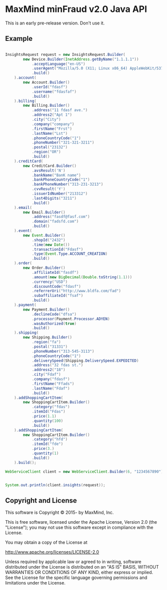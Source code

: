 # MaxMind minFraud v2.0 Java API

This is an early pre-release version. Don't use it.


## Example

```java

InsightsRequest request = new InsightsRequest.Builder(
        new Device.Builder(InetAddress.getByName("1.1.1.1"))
            .acceptLanguage("en-US")
            .userAgent("Mozilla/5.0 (X11; Linux x86_64) AppleWebKit/537.36 (KHTML, like Gecko) Chrome/42.0.2311.90 Safari/537.36")
            .build()
    ).account(
        new Account.Builder()
            .userId("fdasf")
            .username("fdasfaf")
            .build()
    ).billing(
        new Billing.Builder()
            .address("11 fdasf ave.")
            .address2("Apt 1")
            .city("City")
            .company("company")
            .firstName("Frst")
            .lastName("Lst")
            .phoneCountryCode("1")
            .phoneNumber("321-321-3211")
            .postal("23132")
            .region("OR")
            .build()
    ).creditCard(
        new CreditCard.Builder()
            .avsResult('N')
            .bankName("BanK name")
            .bankPhoneCountryCode("1")
            .bankPhoneNumber("313-231-3213")
            .cvvResult('Y')
            .issuerIdNumber("213312")
            .last4Digits("3211")
            .build()
    ).email(
        new Email.Builder()
            .address("fasdf@fasf.com")
            .domain("fadsfd.com")
            .build()
    ).event(
        new Event.Builder()
            .shopId("2432")
            .time(new Date())
            .transactionId("Fdasf")
            .type(Event.Type.ACCOUNT_CREATION)
            .build()
    ).order(
        new Order.Builder()
            .affiliateId("fasdf")
            .amount(new BigDecimal(Double.toString(1.1)))
            .currency("USD")
            .discountCode("fdasf")
            .referrerUri("http://www.bldfa.com/fad")
            .subaffiliateId("fsaf")
            .build()
    ).payment(
        new Payment.Builder()
            .declineCode("dfsa")
            .processor(Payment.Processor.ADYEN)
            .wasAuthorized(true)
            .build()
    ).shipping(
        new Shipping.Builder()
            .region("fa")
            .postal("31331")
            .phoneNumber("313-545-3113")
            .phoneCountryCode("1")
            .deliverySpeed(Shipping.DeliverySpeed.EXPEDITED)
            .address("32 fdas st.")
            .address2("18")
            .city("Fdaf")
            .company("fdasf")
            .firstName("Ffads")
            .lastName("Fdaf")
            .build()
    ).addShoppingCartItem(
        new ShoppingCartItem.Builder()
            .category("fdas")
            .itemId("Fdas")
            .price(1.1)
            .quantity(100)
            .build()
    ).addShoppingCartItem(
        new ShoppingCartItem.Builder()
            .category("hfd")
            .itemId("fde")
            .price(3.)
            .quantity(1)
            .build()
    ).build();

WebServiceClient client = new WebServiceClient.Builder(6, "1234567890").build();


System.out.println(client.insights(request));
```

## Copyright and License

This software is Copyright © 2015- by MaxMind, Inc.

This is free software, licensed under the Apache License, Version 2.0 (the "License");
you may not use this software except in compliance with the License.

You may obtain a copy of the License at

http://www.apache.org/licenses/LICENSE-2.0

Unless required by applicable law or agreed to in writing, software
distributed under the License is distributed on an "AS IS" BASIS,
WITHOUT WARRANTIES OR CONDITIONS OF ANY KIND, either express or implied.
See the License for the specific language governing permissions and
limitations under the License.
